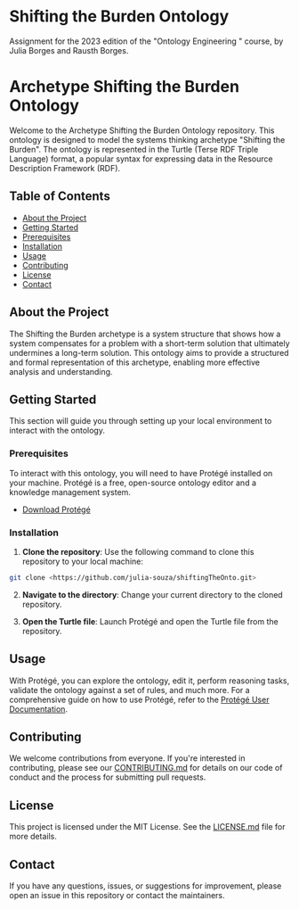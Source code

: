 # Shifting the Burden Ontology
Assignment for the 2023 edition of the "Ontology Engineering " course, by Julia Borges and Rausth Borges.

# Archetype Shifting the Burden Ontology

Welcome to the Archetype Shifting the Burden Ontology repository. This ontology is designed to model the systems thinking archetype "Shifting the Burden". The ontology is represented in the Turtle (Terse RDF Triple Language) format, a popular syntax for expressing data in the Resource Description Framework (RDF).

## Table of Contents

- [About the Project](#about-the-project)
- [Getting Started](#getting-started)
- [Prerequisites](#prerequisites)
- [Installation](#installation)
- [Usage](#usage)
- [Contributing](#contributing)
- [License](#license)
- [Contact](#contact)

## About the Project

The Shifting the Burden archetype is a system structure that shows how a system compensates for a problem with a short-term solution that ultimately undermines a long-term solution. This ontology aims to provide a structured and formal representation of this archetype, enabling more effective analysis and understanding.

## Getting Started

This section will guide you through setting up your local environment to interact with the ontology.

### Prerequisites

To interact with this ontology, you will need to have Protégé installed on your machine. Protégé is a free, open-source ontology editor and a knowledge management system.

- [Download Protégé](https://protege.stanford.edu/products.php#desktop-protege)

### Installation

1. **Clone the repository**: Use the following command to clone this repository to your local machine:

```bash
git clone <https://github.com/julia-souza/shiftingTheOnto.git>
```

2. **Navigate to the directory**: Change your current directory to the cloned repository.

3. **Open the Turtle file**: Launch Protégé and open the Turtle file from the repository.

## Usage

With Protégé, you can explore the ontology, edit it, perform reasoning tasks, validate the ontology against a set of rules, and much more. For a comprehensive guide on how to use Protégé, refer to the [Protégé User Documentation](https://protegewiki.stanford.edu/wiki/Protege4UserDocs).

## Contributing

We welcome contributions from everyone. If you're interested in contributing, please see our [CONTRIBUTING.md](CONTRIBUTING.md) for details on our code of conduct and the process for submitting pull requests.

## License

This project is licensed under the MIT License. See the [LICENSE.md](LICENSE.md) file for more details.

## Contact

If you have any questions, issues, or suggestions for improvement, please open an issue in this repository or contact the maintainers.


